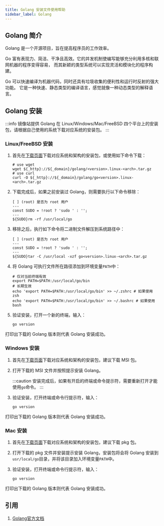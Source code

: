 ```yaml
---
title: Golang 安装文件使用帮助
sidebar_label: Golang
---
```


## Golang 简介
Golang 是一个开源项目，旨在提高程序员的工作效率。

Go 富有表现力、简洁、干净且高效。它的并发机制使编写能够充分利用多核和联网机器的程序变得容易，
而其新颖的类型系统可以实现灵活和模块化的程序构建。 

Go 可以快速编译为机器代码，同时还具有垃圾收集的便利性和运行时反射的强大功能。
它是一种快速、静态类型的编译语言，感觉就像一种动态类型的解释语言。

## Golang 安装

:::info
镜像站提供 Golang 在 Linux/Windows/Mac/FreeBSD 四个平台上的安装包，请根据自己使用的系统下载对应系统的安装包。
:::

### Linux/FreeBSD 安装
1. 首先在[下载页面](/release/?release=Golang)下载对应系统和架构的安装包，或使用如下命令下载：
    ```shell varcode
    # use wget
    wget ${_http}://${_domain}/golang/<version>.linux-<arch>.tar.gz
    # use curl
    curl -O ${_http}://${_domain}/golang/go<version>.linux-<arch>.tar.gz
    ```

2. 下载完成后，如果之前安装过 Golang，则需要执行以下命令移除：
    ```shell varcode
    [ ] (root) 是否为 root 用户
    ---
    const SUDO = !root ? 'sudo ' : '';
    ---
    ${SUDO}rm -rf /usr/local/go
    ```

3. 移除之后，执行如下命令将二进制文件解压到系统路径中：
    ```shell varcode
    [ ] (root) 是否为 root 用户
    ---
    const SUDO = !root ? 'sudo ' : '';
    ---
    ${SUDO}tar -C /usr/local -xzf go<version>.linux-<arch>.tar.gz
    ```

4. 将 Golang 可执行文件所在路径添加到环境变量`PATH`中：
    ```shell varcode
    # 仅对当前终端有效
    export PATH=$PATH:/usr/local/go/bin
    # 长期生效
    echo 'export PATH=$PATH:/usr/local/go/bin' >> ~/.zshrc # 如果使用 zsh
    echo 'export PATH=$PATH:/usr/local/go/bin' >> ~/.bashrc # 如果使用 bash
    ```

5. 验证安装，打开一个新的终端，输入：
    ```shell
    go version
    ```

打印出下载的 Golang 版本则代表 Golang 安装成功。

### Windows 安装
1. 首先在[下载页面](/release/?release=Golang)下载对应系统和架构的安装包，建议下载 MSI 包。

2. 打开下载的 MSI 文件并按照提示安装 Golang。

    :::caution
    安装完成后，如果有开启的终端或命令提示符，需要重新打开才能使用`go`命令。
    :::

3. 验证安装，打开终端或命令行提示符，输入：
    ```shell
    go version
    ```

打印出下载的 Golang 版本则代表 Golang 安装成功。

### Mac 安装
1. 首先在[下载页面](/release/?release=Golang)下载对应系统和架构的安装包，建议下载 pkg 包。

2. 打开下载的 pkg 文件并安装提示安装 Golang，安装包将会将 Golang 安装到`usr/local/go`目录，并将该目录加入环境变量`PATH`中。

3. 验证安装，打开终端或命令行提示符，输入：
    ```shell
    go version
    ```
打印出下载的 Golang 版本则代表 Golang 安装成功。

## 引用
1. [Golang官方文档](https://go.dev/doc/install)
